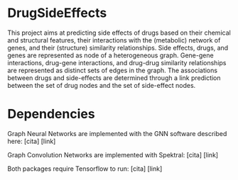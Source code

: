 # DrugSideEffects

This project aims at predicting side effects of drugs based on their chemical and structural features, their interactions with the (metabolic) network of genes, and their (structure) similarity relationships. Side effects, drugs, and genes are represented as node of a heterogeneous graph. Gene-gene interactions, drug-gene interactions, and drug-drug similarity relationships are represented as distinct sets of edges in the graph. The associations between drugs and side-effects are determined through a link prediction between the set of drug nodes and the set of side-effect nodes.

# Dependencies

Graph Neural Networks are implemented with the GNN software described here: 
[cita]
[link]

Graph Convolution Networks are implemented with Spektral:
[cita]
[link]

Both packages require Tensorflow to run:
[cita]
[link]
